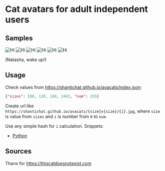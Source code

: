 # Cat avatars for adult independent users

## Samples
![Hi](https://shantichat.github.io/avacats/80x80/1.jpg)
![Hi](https://shantichat.github.io/avacats/80x80/2.jpg)
![Hi](https://shantichat.github.io/avacats/80x80/3.jpg)
![Hi](https://shantichat.github.io/avacats/80x80/4.jpg)
![Hi](https://shantichat.github.io/avacats/80x80/5.jpg)
![Hi](https://shantichat.github.io/avacats/80x80/6.jpg)

(Natasha, wake up!)

## Usage

Check values from https://shantichat.github.io/avacats/index.json:
```json
{"sizes": [80, 120, 160, 240], "num": 255}
```

Create url like `https://shantichat.github.io/avacats/{size}x{size}/{i}.jpg`, where `size` is value from `sizes` and 
`i` is number from `0` to `num`. 

Use any simple hash for `i` calculation. Snippets:
 * [Python](https://github.com/shantichat/avacats/tree/main/snippets/avacat.py)

## Sources

Thanx for https://thiscatdoesnotexist.com
